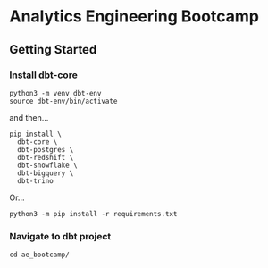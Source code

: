# Analytics Engineering Bootcamp

## Getting Started

### Install dbt-core

```
python3 -m venv dbt-env 
source dbt-env/bin/activate 
```

and then...

```
pip install \
  dbt-core \
  dbt-postgres \
  dbt-redshift \
  dbt-snowflake \
  dbt-bigquery \
  dbt-trino
```

Or...

```
python3 -m pip install -r requirements.txt
```

### Navigate to dbt project

```
cd ae_bootcamp/
```
